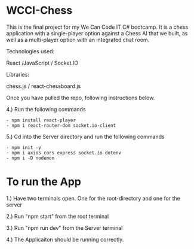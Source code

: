 # WCCI-Chess
This is the final project for my We Can Code IT C# bootcamp. It is a chess application with a single-player option against a Chess AI that we built, as well as a multi-player option with an integrated chat room.

Technologies used:

React /JavaScript / Socket.IO

Libraries:

chess.js / react-chessboard.js

Once you have pulled the repo, following instructions below.

4.) Run the following commands

    - npm install react-player
    - npm i react-router-dom socket.io-client

5.) Cd into the Server directory and run the following commands
    
    - npm init -y
    - npm i axios cors express socket.io dotenv
    - npm i -D nodemon

# To run the App

1.) Have two terminals open. One for the root-directory and one for the server

2.) Run "npm start" from the root terminal

3.) Run "npm run dev" from the Server terminal

4.) The Applicaiton should be running correctly.